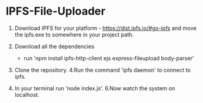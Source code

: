 # IPFS-File-Uploader

1. Download IPFS for your platform - https://dist.ipfs.io/#go-ipfs and move the ipfs.exe to somewhere in your project path.
2. Download all the dependencies 
    - run 'npm install ipfs-http-client ejs express-fileupload body-parser'
    
3. Clone the repository.
4.Run the command 'ipfs daemon' to connect to ipfs.
5. In your terminal run 'node index.js'.
6.Now watch the system on localhost.


